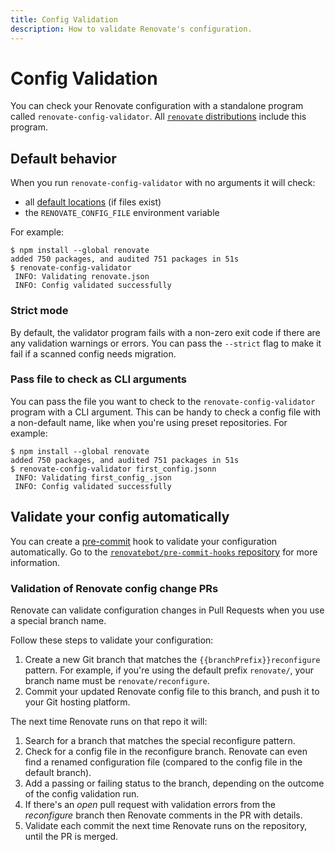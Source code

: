 ```yaml
---
title: Config Validation
description: How to validate Renovate's configuration.
---
```


# Config Validation

You can check your Renovate configuration with a standalone program called `renovate-config-validator`.
All [`renovate` distributions](getting-started/running.md#available-distributions) include this program.

## Default behavior

When you run `renovate-config-validator` with no arguments it will check:

- all [default locations](configuration-options.md) (if files exist)
- the `RENOVATE_CONFIG_FILE` environment variable

For example:

```console
$ npm install --global renovate
added 750 packages, and audited 751 packages in 51s
$ renovate-config-validator
 INFO: Validating renovate.json
 INFO: Config validated successfully
```

### Strict mode

By default, the validator program fails with a non-zero exit code if there are any validation warnings or errors.
You can pass the `--strict` flag to make it fail if a scanned config needs migration.

### Pass file to check as CLI arguments

You can pass the file you want to check to the `renovate-config-validator` program with a CLI argument.
This can be handy to check a config file with a non-default name, like when you're using preset repositories.
For example:

```console
$ npm install --global renovate
added 750 packages, and audited 751 packages in 51s
$ renovate-config-validator first_config.jsonn
 INFO: Validating first_config_.json
 INFO: Config validated successfully
```

## Validate your config automatically

You can create a [pre-commit](https://pre-commit.com) hook to validate your configuration automatically.
Go to the [`renovatebot/pre-commit-hooks` repository](https://github.com/renovatebot/pre-commit-hooks) for more information.

### Validation of Renovate config change PRs

Renovate can validate configuration changes in Pull Requests when you use a special branch name.

Follow these steps to validate your configuration:

1. Create a new Git branch that matches the `{{branchPrefix}}reconfigure` pattern. For example, if you're using the default prefix `renovate/`, your branch name must be `renovate/reconfigure`.
1. Commit your updated Renovate config file to this branch, and push it to your Git hosting platform.

The next time Renovate runs on that repo it will:

1. Search for a branch that matches the special reconfigure pattern.
1. Check for a config file in the reconfigure branch. Renovate can even find a renamed configuration file (compared to the config file in the default branch).
1. Add a passing or failing status to the branch, depending on the outcome of the config validation run.
1. If there's an _open_ pull request with validation errors from the _reconfigure_ branch then Renovate comments in the PR with details.
1. Validate each commit the next time Renovate runs on the repository, until the PR is merged.
